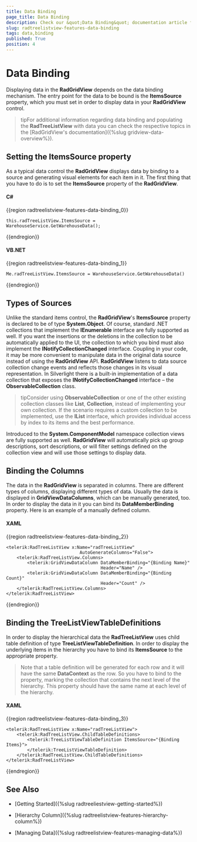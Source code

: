 ```yaml
---
title: Data Binding
page_title: Data Binding
description: Check our &quot;Data Binding&quot; documentation article for the RadTreeListView {{ site.framework_name }} control.
slug: radtreelistview-features-data-binding
tags: data,binding
published: True
position: 4
---
```


# Data Binding



Displaying data in the __RadGridView__ depends on the data binding mechanism. The entry point for the data to be bound is the __ItemsSource__ property, which you must set in order to display data in your __RadGridView__ control. 

>tipFor additional information regarding data binding and populating the __RadTreeListView__ with data you can check the respective topics in the [RadGridView's documentation]({%slug gridview-data-overview%}).

## Setting the ItemsSource property

As a typical data control the __RadGridView__ displays data by binding to a source and generating visual elements for each item in it. The first thing that you have to do is to set the __ItemsSource__ property of the __RadGridView__.

#### __C#__

{{region radtreelistview-features-data-binding_0}}

	this.radTreeListView.ItemsSource = WarehouseService.GetWarehouseData();
{{endregion}}



#### __VB.NET__

{{region radtreelistview-features-data-binding_1}}

	Me.radTreeListView.ItemsSource = WarehouseService.GetWarehouseData()
{{endregion}}



## Types of Sources

Unlike the standard items control, the __RadGridView__'s __ItemsSource__ property is declared to be of type __System.Object__. Of course, standard .NET collections that implement the __IEnumerable__ interface are fully supported as well. If you want the insertions or the deletions in the collection to be automatically applied to the UI, the collection to which you bind must also implement the __INotifyCollectionChanged__ interface. Coupling in your code, it may be more convenient to manipulate data in the original data source instead of using the __RadGridView__ API. __RadGridView__ listens to data source collection change events and reflects those changes in its visual representation. In Silverlight there is a built-in implementation of a data collection that exposes the __INotifyCollectionChanged__ interface – the __ObservableCollection<T>__ class.

>tipConsider using __ObservableCollection<T>__ or one of the other existing collection classes like __List<T>__, __Collection<T>__, instead of implementing your own collection. If the scenario requires a custom collection to be implemented, use the __IList__ interface, which provides individual access by index to its items and the best performance.

Introduced to the __System.ComponentModel__ namespace collection views are fully supported as well. __RadGridView__ will automatically pick up group descriptions, sort descriptions, or will filter settings defined on the collection view and will use those settings to display data.

## Binding the Columns

The data in the __RadGridView__ is separated in columns. There are different types of columns, displaying different types of data. Usually the data is displayed in __GridViewDataColumns__, which can be manually generated, too. In order to display the data in it you can bind its __DataMemberBinding__ property. Here is an example of a manually defined column.

#### __XAML__

{{region radtreelistview-features-data-binding_2}}

	<telerik:RadTreeListView x:Name="radTreeListView"
	                            AutoGenerateColumns="False">
	    <telerik:RadTreeListView.Columns>
	        <telerik:GridViewDataColumn DataMemberBinding="{Binding Name}"
	                                    Header="Name" />
	        <telerik:GridViewDataColumn DataMemberBinding="{Binding Count}"
	                                    Header="Count" />
	    </telerik:RadTreeListView.Columns>
	</telerik:RadTreeListView>
{{endregion}}



## Binding the TreeListViewTableDefinitions

In order to display the hierarchical data the __RadTreeListView__ uses child table definition of type __TreeListViewTableDefinition__. In order to display the underlying items in the hierarchy you have to bind its __ItemsSource__ to the appropriate property.

>Note that a table definition will be generated for each row and it will have the same __DataContext__ as the row. So you have to bind to the property, marking the collection that contains the next level of the hierarchy. This property should have the same name at each level of the hierarchy. 

#### __XAML__

{{region radtreelistview-features-data-binding_3}}

	<telerik:RadTreeListView x:Name="radTreeListView">
	    <telerik:RadTreeListView.ChildTableDefinitions>
	        <telerik:TreeListViewTableDefinition ItemsSource="{Binding Items}">
	        </telerik:TreeListViewTableDefinition>
	    </telerik:RadTreeListView.ChildTableDefinitions>
	</telerik:RadTreeListView>
{{endregion}}



## See Also

 * [Getting Started]({%slug radtreeliestview-getting-started%})

 * [Hierarchy Column]({%slug radtreelistview-features-hierarchy-column%})

 * [Managing Data]({%slug radtreelistview-features-managing-data%})

